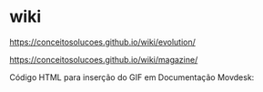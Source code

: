 # wiki

https://conceitosolucoes.github.io/wiki/evolution/

https://conceitosolucoes.github.io/wiki/magazine/

Código HTML para inserção do GIF em Documentação Movdesk:
<!--
<img style="height: 100%; width: 100%; object-fit: contain;" 
src="https://raw.githubusercontent.com/ConceitoSolucoes/wiki/main/evolution/versoes/assets/Endereco_fat.gif"
/>
– –>
